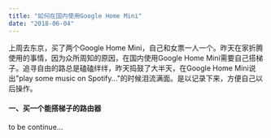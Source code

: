 ```yaml
---
title: "如何在国内使用Google Home Mini"
date: "2018-06-04"
---
```


上周去东京，买了两个Google Home Mini，自己和女票一人一个。昨天在家折腾使用的事情，因为众所周知的原因，在国内使用Google Home Mini需要自己搭梯子。追寻自由的路总是磕磕绊绊，昨天捣鼓了大半天，在Google Home Mini说出"play some music on Spotify..."的时候泪流满面。是以记录下来，方便自己以后操作。

#### 一、买一个能搭梯子的路由器

to be continue...